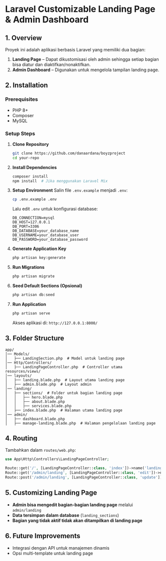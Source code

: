 # Laravel Customizable Landing Page & Admin Dashboard

## **1. Overview**
Proyek ini adalah aplikasi berbasis Laravel yang memiliki dua bagian:
1. **Landing Page** – Dapat dikustomisasi oleh admin sehingga setiap bagian bisa diatur dan diaktifkan/nonaktifkan.
2. **Admin Dashboard** – Digunakan untuk mengelola tampilan landing page.

## **2. Installation**
### **Prerequisites**
- PHP 8+
- Composer
- MySQL 

### **Setup Steps**
1. **Clone Repository**
   ```bash
   git clone https://github.com/danaardana/boyzproject
   cd your-repo
   ```
2. **Install Dependencies**
   ```bash
   composer install
   npm install  # Jika menggunakan Laravel Mix
   ```
3. **Setup Environment**
   Salin file `.env.example` menjadi `.env`:
   ```bash
   cp .env.example .env
   ```
   Lalu edit `.env` untuk konfigurasi database:
   ```env
   DB_CONNECTION=mysql
   DB_HOST=127.0.0.1
   DB_PORT=3306
   DB_DATABASE=your_database_name
   DB_USERNAME=your_database_user
   DB_PASSWORD=your_database_password
   ```
4. **Generate Application Key**
   ```bash
   php artisan key:generate
   ```
5. **Run Migrations**
   ```bash
   php artisan migrate
   ```
6. **Seed Default Sections (Opsional)**
   ```bash
   php artisan db:seed
   ```
7. **Run Application**
   ```bash
   php artisan serve
   ```
   Akses aplikasi di: `http://127.0.0.1:8000/`

## **3. Folder Structure**
```
app/
│── Models/
│   ├── LandingSection.php  # Model untuk landing page
│── Http/Controllers/
│   ├── LandingPageController.php  # Controller utama
resources/views/
│── layouts/
│   ├── landing.blade.php  # Layout utama landing page
│   ├── admin.blade.php  # Layout admin
│── landing/
│   ├── sections/  # Folder untuk bagian landing page
│   │   ├── hero.blade.php
│   │   ├── about.blade.php
│   │   ├── services.blade.php
│   ├── index.blade.php  # Halaman utama landing page
│── admin/
│   ├── dashboard.blade.php
│   ├── manage-landing.blade.php  # Halaman pengelolaan landing page
```

## **4. Routing**
Tambahkan dalam `routes/web.php`:
```php
use App\Http\Controllers\LandingPageController;

Route::get('/', [LandingPageController::class, 'index'])->name('landing.index');
Route::get('/admin/landing', [LandingPageController::class, 'edit'])->name('admin.manage-landing');
Route::post('/admin/landing', [LandingPageController::class, 'update']);
```

## **5. Customizing Landing Page**
- **Admin bisa mengedit bagian-bagian landing page** melalui `admin/landing`
- **Data tersimpan dalam database** (`landing_sections`)
- **Bagian yang tidak aktif tidak akan ditampilkan di landing page**

## **6. Future Improvements**
- Integrasi dengan API untuk manajemen dinamis
- Opsi multi-template untuk landing page




